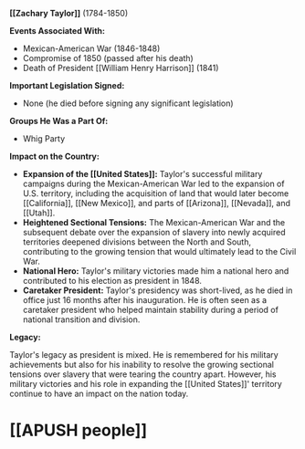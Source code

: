 **[[Zachary Taylor]]** (1784-1850)

**Events Associated With:**

* Mexican-American War (1846-1848)
* Compromise of 1850 (passed after his death)
* Death of President [[William Henry Harrison]] (1841)

**Important Legislation Signed:**

* None (he died before signing any significant legislation)

**Groups He Was a Part Of:**

* Whig Party

**Impact on the Country:**

* **Expansion of the [[United States]]:** Taylor's successful military campaigns during the Mexican-American War led to the expansion of U.S. territory, including the acquisition of land that would later become [[California]], [[New Mexico]], and parts of [[Arizona]], [[Nevada]], and [[Utah]].
* **Heightened Sectional Tensions:** The Mexican-American War and the subsequent debate over the expansion of slavery into newly acquired territories deepened divisions between the North and South, contributing to the growing tension that would ultimately lead to the Civil War.
* **National Hero:** Taylor's military victories made him a national hero and contributed to his election as president in 1848.
* **Caretaker President:** Taylor's presidency was short-lived, as he died in office just 16 months after his inauguration. He is often seen as a caretaker president who helped maintain stability during a period of national transition and division.

**Legacy:**

Taylor's legacy as president is mixed. He is remembered for his military achievements but also for his inability to resolve the growing sectional tensions over slavery that were tearing the country apart. However, his military victories and his role in expanding the [[United States]]' territory continue to have an impact on the nation today.
# [[APUSH people]]